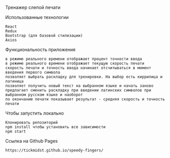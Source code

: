 Тренажер слепой печати

Использованные технологии

    React
    Redux
    Bootstrap (для базовой стилизации) 
    Axios

Функциональность приложения

    в режиме реального времени отображает процент точности ввода
    в режиме реального времени отображает текущую скорость печати
    скорость печати и точность ввода начинает отсчитываться в момент введения первого символа
    позволяет выбрать раскладку для тренировки. На выбор есть киррилица и латиница 
    позволяет получить новый текст на выбранном языке и начать заново
    предлагает сменить раскладку при введении латинских символов при выбранном русском языке и наоборот
    по окончанию печати показывает результат - средняя скорость и точность печати

Чтобы запустить локально

    Клонировать репозиторий
    npm install чтобы установить все зависимости
    npm start
  
  Ссылка на Github Pages
  
    https://tickmidst.github.io/speedy-fingers/
